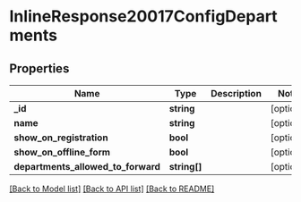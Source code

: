 # InlineResponse20017ConfigDepartments

## Properties
Name | Type | Description | Notes
------------ | ------------- | ------------- | -------------
**_id** | **string** |  | [optional] 
**name** | **string** |  | [optional] 
**show_on_registration** | **bool** |  | [optional] 
**show_on_offline_form** | **bool** |  | [optional] 
**departments_allowed_to_forward** | **string[]** |  | [optional] 

[[Back to Model list]](../../README.md#documentation-for-models) [[Back to API list]](../../README.md#documentation-for-api-endpoints) [[Back to README]](../../README.md)

